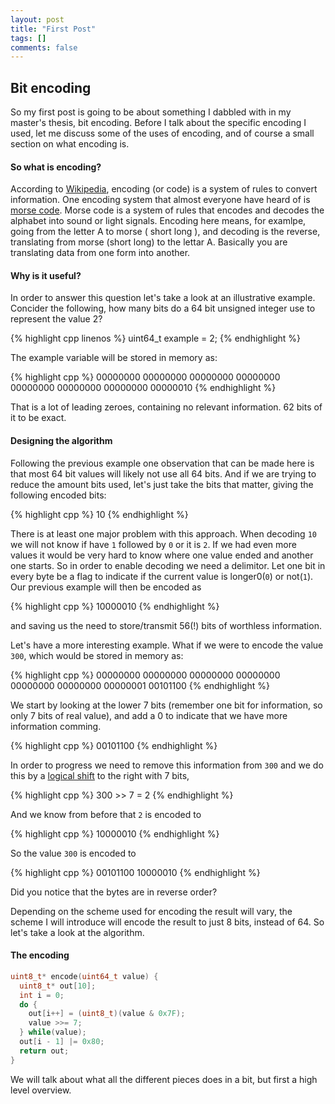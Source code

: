 ```yaml
---
layout: post
title: "First Post"
tags: []
comments: false
---
```


## Bit encoding ##

So my first post is going to be about something I dabbled with in my master's thesis, bit encoding. Before I talk about the specific encoding I used, let me discuss some of the uses of encoding, and of course a small section on what encoding is.

#### So what is encoding? ####
According to [Wikipedia](https://en.wikipedia.org/wiki/Encoding), encoding (or code) is a system of rules to convert information. One encoding system that almost everyone have heard of is  [morse code](http://morsecode.scphillips.com/morse.html). Morse code is a system of rules that encodes and decodes the alphabet into sound or light signals. Encoding here means, for examlpe, going from the letter A to morse ( short long ), and decoding is the reverse, translating from morse (short long) to the lettar A. Basically you are translating data from one form into another.   

#### Why is it useful? ####
In order to answer this question let's take a look at an illustrative example. Concider the following, how many bits do a 64 bit unsigned integer use to represent the value 2?

{% highlight cpp linenos %}
uint64_t example = 2;
{% endhighlight %}

The example variable will be stored in memory as:

{% highlight cpp %}
00000000 00000000 00000000 00000000
00000000 00000000 00000000 00000010
{% endhighlight %}

That is a lot of leading zeroes, containing no relevant information. 62 bits of it to be exact.

#### Designing the algorithm #####
Following the previous example one observation that can be made here is that most 64 bit values will likely not use all 64 bits. And if we are trying to reduce the amount bits used, let's just take the bits that matter, giving the following encoded bits:

{% highlight cpp %}
10
{% endhighlight %}

There is at least one major problem with this approach. When decoding `10` we will not know if have `1` followed by `0` or it is `2`. If we had even more values it would be very hard to know where one value ended and another one starts. So in order to enable decoding we need a delimitor. Let one bit in every byte be a flag to indicate if the current value is longer0(`0`) or not(`1`). Our previous example will then be encoded as 

{% highlight cpp %}
10000010
{% endhighlight %}

and saving us the need to store/transmit 56(!) bits of worthless information.

Let's have a more interesting example. What if we were to encode the value `300`, which would be stored in memory as: 

{% highlight cpp %}
00000000 00000000 00000000 00000000
00000000 00000000 00000001 00101100
{% endhighlight %}

We start by looking at the lower 7 bits (remember one bit for information, so only 7 bits of real value), and add a 0 to indicate that we have more information comming.

{% highlight cpp %}
00101100
{% endhighlight %}

In order to progress we need to remove this information from `300` and we do this by a [logical shift](https://en.wikipedia.org/wiki/Logical_shift) to the right with 7 bits,

{% highlight cpp %}
300 >> 7 = 2
{% endhighlight %}

And we know from before that `2` is encoded to

{% highlight cpp %}
10000010
{% endhighlight %}

So the value `300` is encoded to

{% highlight cpp %}
00101100 10000010
{% endhighlight %}

Did you notice that the bytes are in reverse order?

Depending on the scheme used for encoding the result will vary, the scheme I will introduce will encode the result to just 8 bits, instead of 64. So let's take a look at the algorithm.

#### The encoding #####
```cpp
uint8_t* encode(uint64_t value) {
  uint8_t* out[10];
  int i = 0;
  do {
    out[i++] = (uint8_t)(value & 0x7F);
    value >>= 7;
  } while(value);
  out[i - 1] |= 0x80;
  return out;
}
```

We will talk about what all the different pieces does in a bit, but first a high level overview.